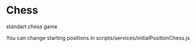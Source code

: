 # Chess
standart chess game

You can change starting positions in scripts/services/initialPositionChess.js
